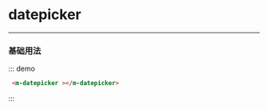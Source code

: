 # datepicker
----
### 基础用法

 <div class="demo-block">
  <m-datepicker ></m-datepicker>
</div>

::: demo
```html
 <m-datepicker ></m-datepicker>
```
:::